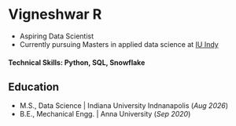 # Vigneshwar R
- Aspiring Data Scientist
- Currently pursuing Masters in applied data science at [IU Indy](https://luddy.indianapolis.iu.edu/degrees/masters/data-science/index.html)

#### Technical Skills: Python, SQL, Snowflake

## Education					       		
- M.S., Data Science	| Indiana University Indnanapolis (_Aug 2026_)	 			        		
- B.E., Mechanical Engg. | Anna University (_Sep 2020_)
